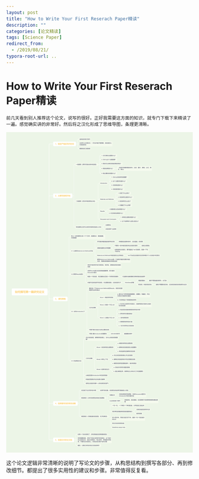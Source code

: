 ```yaml
---
layout: post
title: "How to Write Your First Reserach Paper精读"
description: ""
categories: [论文精读]
tags: [Science Paper]
redirect_from:
  - /2019/08/21/
typora-root-url: ..
---
```


# How to Write Your First Reserach Paper精读

 	前几天看到别人推荐这个论文，说写的很好。正好我需要这方面的知识，就专门下载下来精读了一遍。感觉确实讲的非常好。然后将之汉化形成了思维导图，条理更清晰。

![](/images/posts/2019-08-21/p.png)



​	这个论文逻辑非常清晰的说明了写论文的步骤，从构思结构到撰写各部分、再到修改细节。都提出了很多实用性的建议和步骤。非常值得反复看。